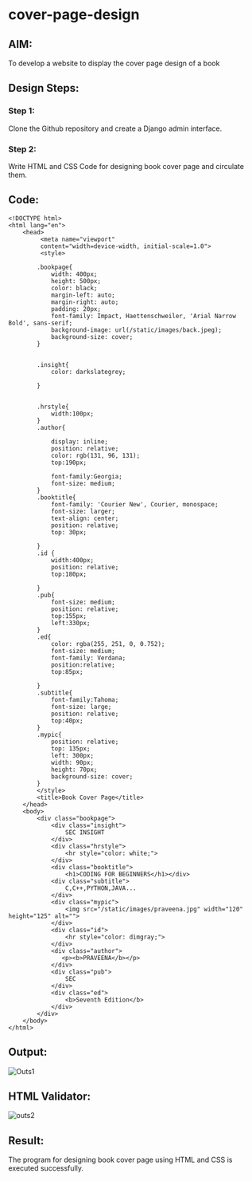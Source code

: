 # cover-page-design
## AIM:
To develop a website to display the cover page design of a book

## Design Steps:

### Step 1:
Clone the Github repository and create a Django admin interface.

### Step 2:
Write HTML and CSS Code for designing book cover page and circulate them.

## Code:
```
<!DOCTYPE html>
<html lang="en">
    <head>
         <meta name="viewport" 
         content="width=device-width, initial-scale=1.0">
         <style>

        .bookpage{
            width: 400px;
            height: 500px;
            color: black;
            margin-left: auto;
            margin-right: auto;
            padding: 20px;
            font-family: Impact, Haettenschweiler, 'Arial Narrow Bold', sans-serif;
            background-image: url(/static/images/back.jpeg);
            background-size: cover;
        }
            

        .insight{
            color: darkslategrey;

        }

        
        .hrstyle{
            width:100px;
        }
        .author{
        
            display: inline;
            position: relative;
            color: rgb(131, 96, 131);
            top:190px;
            
            font-family:Georgia;
            font-size: medium;
        }
        .booktitle{
            font-family: 'Courier New', Courier, monospace;
            font-size: larger;
            text-align: center;
            position: relative;
            top: 30px;
        
        }
        .id {
            width:400px;
            position: relative;
            top:180px;
            
        }
        .pub{
            font-size: medium;
            position: relative;
            top:155px;
            left:330px;
        }
        .ed{
            color: rgba(255, 251, 0, 0.752);
            font-size: medium;
            font-family: Verdana;
            position:relative;
            top:85px;

        }
        .subtitle{
            font-family:Tahoma;
            font-size: large;
            position: relative;
            top:40px;
        }
        .mypic{
            position: relative;
            top: 135px;
            left: 300px;
            width: 90px;
            height: 70px;
            background-size: cover;
        }
        </style>
        <title>Book Cover Page</title>
    </head>
    <body>
        <div class="bookpage">
            <div class="insight">
                SEC INSIGHT
            </div>
            <div class="hrstyle">
                <hr style="color: white;">
            </div>
            <div class="booktitle">
                <h1>CODING FOR BEGINNERS</h1></div>
            <div class="subtitle">
                C,C++,PYTHON,JAVA...
            </div>
            <div class="mypic">
                <img src="/static/images/praveena.jpg" width="120" height="125" alt="">
            </div>
            <div class="id">
                <hr style="color: dimgray;">
            </div>
            <div class="author">
               <p><b>PRAVEENA</b></p>
            </div>
            <div class="pub">
                SEC
            </div>
            <div class="ed">
                <b>Seventh Edition</b>
            </div>
        </div>
    </body>
</html>
```

## Output:
![Outs1](https://user-images.githubusercontent.com/119393514/215305570-2bd6df33-ea70-46d7-bdc5-2c803db28124.jpeg)


## HTML Validator:
![outs2](https://user-images.githubusercontent.com/119393514/215305581-773b3fd2-29f1-45be-bb40-f997844d36f6.jpeg)

## Result:
The program for designing book cover page using HTML and CSS is executed successfully.
